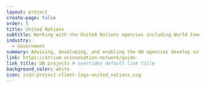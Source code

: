 ```yaml
---
layout: project
create-page: false
order: 5
title: United Nations
subtitle: Working with the United Nations agencies including World Food Program and UNICEF
industry:
  - Government
summary: Advising, developing, and enabling the UN agencies develop solutions to improve efficiency and reduce cost.
link: https://atrium.uninnovation.network/guide
link_title: UN projects # overrides default link title
background_color: white
icon: icon-project-client-logo-united_nations.svg
---
```

